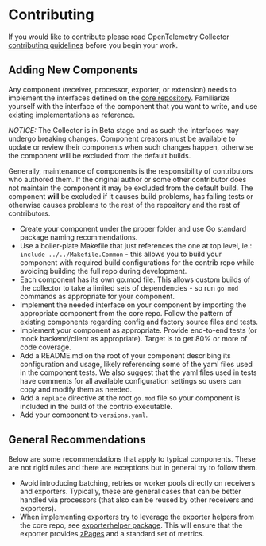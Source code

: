 # Contributing

If you would like to contribute please read OpenTelemetry Collector
[contributing guidelines](https://github.com/open-telemetry/opentelemetry-collector/blob/main/CONTRIBUTING.md)
before you begin your work.

## Adding New Components

Any component (receiver, processor, exporter, or extension) needs to implement
the interfaces defined on the [core
repository](https://github.com/open-telemetry/opentelemetry-collector).
Familiarize yourself with the interface of the component that you want to
write, and use existing implementations as reference.

*NOTICE:* The Collector is in Beta stage and as such the interfaces may
undergo breaking changes. Component creators must be available to update or
review their components when such changes happen, otherwise the component will
be excluded from the default builds.

Generally, maintenance of components is the responsibility of contributors who
authored them. If the original author or some other contributor does not
maintain the component it may be excluded from the default build. The component
**will** be excluded if it causes build problems, has failing tests or
otherwise causes problems to the rest of the repository and the rest of
contributors.

- Create your component under the proper folder and use Go standard package
  naming recommendations.
- Use a boiler-plate Makefile that just references the one at top level, ie.:
  `include ../../Makefile.Common` - this allows you to build your component
  with required build configurations for the contrib repo while avoiding
  building the full repo during development.
- Each component has its own go.mod file. This allows custom builds of the
  collector to take a limited sets of dependencies - so run `go mod` commands
  as appropriate for your component.
- Implement the needed interface on your component by importing the appropriate
  component from the core repo. Follow the pattern of existing components
  regarding config and factory source files and tests.
- Implement your component as appropriate. Provide end-to-end tests (or mock
  backend/client as appropriate). Target is to get 80% or more of code
  coverage.
- Add a README.md on the root of your component describing its configuration
  and usage, likely referencing some of the yaml files used in the component
  tests. We also suggest that the yaml files used in tests have comments for
  all available configuration settings so users can copy and modify them as
  needed.
- Add a `replace` directive at the root `go.mod` file so your component is
  included in the build of the contrib executable.
- Add your component to `versions.yaml`.

## General Recommendations
Below are some recommendations that apply to typical components. These are not
rigid rules and there are exceptions but in general try to follow them.

- Avoid introducing batching, retries or worker pools directly on receivers and
  exporters. Typically, these are general cases that can be better handled via
  processors (that also can be reused by other receivers and exporters).
- When implementing exporters try to leverage the exporter helpers from the
  core repo, see [exporterhelper
  package](https://github.com/open-telemetry/opentelemetry-collector/tree/main/exporter/exporterhelper).
  This will ensure that the exporter provides
  [zPages](https://opencensus.io/zpages/) and a standard set of metrics.
